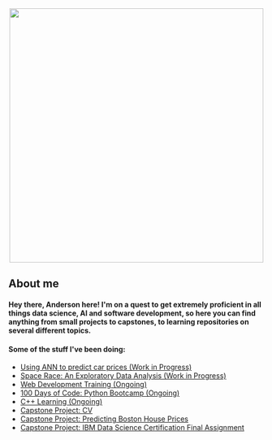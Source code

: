 <div id="header" align="center">
  <img src="https://media.giphy.com/media/Ws6T5PN7wHv3cY8xy8/giphy.gif?cid=790b761131kxxx9dihvtuohuh0ow2fr71oriysyfjzecjk49&ep=v1_gifs_search&rid=giphy.gif&ct=g" width="500"/>
</div>

## About me
#### Hey there, Anderson here! I'm on a quest to get extremely proficient in all things data science, AI and software development, so here you can find anything from small projects to capstones, to learning repositories on several different topics.

#### Some of the stuff I've been doing:
- [Using ANN to predict car prices (Work in Progress)](https://github.com/ahpmatias/ANN-car-prices/blob/main/Car%20Purchase%20Amount%20Predictions%20Using%20ANNs.ipynb)
- [Space Race: An Exploratory Data Analysis (Work in Progress)](https://github.com/ahpmatias/space-race-analysis/blob/main/Space%20Race%20Data%20Analysis.ipynb)
- [Web Development Training (Ongoing)](https://github.com/ahpmatias/Web-Development-Training)
- [100 Days of Code: Python Bootcamp (Ongoing)](https://github.com/ahpmatias/Python-100daysofcode-bootcamp)
- [C++ Learning (Ongoing)](https://github.com/ahpmatias/cpp-learning)
- [Capstone Project: CV](https://ahpmatias.github.io/capstone-cv/)
- [Capstone Project: Predicting Boston House Prices](https://github.com/ahpmatias/capstone-boston-house-prices/blob/main/Multivariable_Regression_and_Valuation_Model_(start).ipynb)
- [Capstone Project: IBM Data Science Certification Final Assignment](https://github.com/ahpmatias/IBM_Data_Science_Certificate_Capstone/blob/master/Applied%20Data%20Science%20Capstone%20-%20Final.ipynb)
